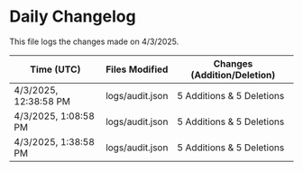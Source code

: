 # Daily Changelog

This file logs the changes made on 4/3/2025.

| Time (UTC)             | Files Modified                    | Changes (Addition/Deletion) |
|------------------------|-----------------------------------|-----------------------------|
| 4/3/2025, 12:38:58 PM | logs/audit.json | 5 Additions & 5 Deletions |
| 4/3/2025, 1:08:58 PM | logs/audit.json | 5 Additions & 5 Deletions|
| 4/3/2025, 1:38:58 PM | logs/audit.json | 5 Additions & 5 Deletions|
